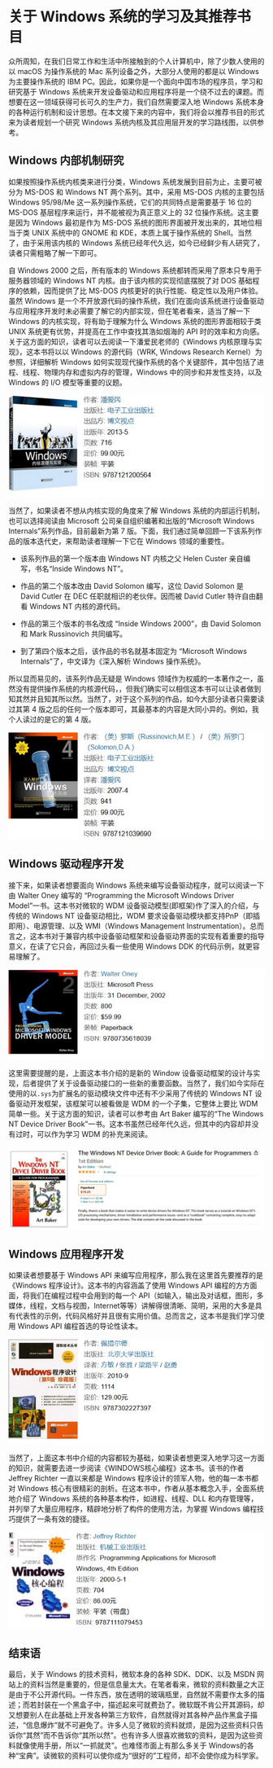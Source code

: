 # 关于 Windows 系统的学习及其推荐书目

众所周知，在我们日常工作和生活中所接触到的个人计算机中，除了少数人使用的以 macOS 为操作系统的 Mac 系列设备之外，大部分人使用的都是以 Windows 为主要操作系统的 IBM PC。因此，如果你是一个面向中国市场的程序员，学习和研究基于 Windows 系统来开发设备驱动和应用程序将是一个绕不过去的课题。而想要在这一领域获得可长可久的生产力，我们自然需要深入地 Windows 系统本身的各种运行机制和设计思想。在本文接下来的内容中，我们将会以推荐书目的形式来为读者规划一个研究 Windows 系统内核及其应用层开发的学习路线图，以供参考。

## Windows 内部机制研究

如果按照操作系统内核类来进行分类，Windows 系统发展到目前为止，主要可被分为 MS-DOS 和 Windows NT 两个系列。其中，采用 MS-DOS 内核的主要包括 Windows 95/98/Me 这一系列操作系统，它们的共同特点是需要基于 16 位的 MS-DOS 基层程序来运行，并不能被视为真正意义上的 32 位操作系统。这主要是因为 Windows 最初是作为 MS-DOS 系统的图形界面被开发出来的，其地位相当于类 UNIX 系统中的 GNOME 和 KDE，本质上属于操作系统的 Shell。当然了，由于采用该内核的 Windows 系统已经年代久远，如今已经鲜少有人研究了，读者只需粗略了解一下即可。

自 Windows 2000 之后，所有版本的 Windows 系统都转而采用了原本只专用于服务器领域的 Windows NT 内核。由于该内核的实现彻底摆脱了对 DOS 基础程序的依赖，因而提供了比 MS-DOS 内核更好的执行性能、稳定性以及用户体验。虽然 Windows 是一个不开放源代码的操作系统，我们在面向该系统进行设备驱动与应用程序开发时未必需要了解它的内部实现，但在笔者看来，适当了解一下 Windows 的内核实现，将有助于理解为什么 Windows 系统的图形界面相较于类 UNIX 系统更有优势，并提高在工作中查找其浩如烟海的 API 时的效率和方向感。关于这方面的知识，读者可以去阅读一下潘爱民老师的《Windows 内核原理与实现》，这本书将以以 Windows 的源代码（WRK, Windows Research Kernel）为参照，详细解析 Windows 如何实现现代操作系统的各个关键部件，其中包括了进程、线程、物理内存和虚拟内存的管理，Windows 中的同步和并发性支持，以及Windows 的 I/O 模型等重要的议题。

![《Windows 内核原理与实现》](./img/1-1.jpg)

当然了，如果读者不想从内核实现的角度来了解 Windows 系统的内部运行机制，也可以选择阅读由 Microsoft 公司亲自组织编著和出版的“Microsoft Windows Internals”系列作品，目前最新为第 7 版。下面，我们通过简单回顾一下该系列作品的版本迭代史，来帮助读者理解一下它在 Windows 领域的重要性。

- 该系列作品的第一个版本由 Windows NT 内核之父 Helen Custer 亲自编写，书名“Inside Windows NT”。

- 作品的第二个版本改由 David Solomon 编写，这位 David Solomon 是 David Cutler 在 DEC 任职就相识的老伙伴。因而被 David Cutler 特许自由翻看 Windows NT 内核的源代码。

- 作品的第三个版本的书名改成 “Inside Windows 2000”，由 David Solomon 和 Mark Russinovich 共同编写。

- 到了第四个版本之后，该作品的书名就基本固定为 “Microsoft Windows Internals”了，中文译为《深入解析 Windows 操作系统》。

所以显而易见的，该系列作品无疑是 Windows 领域作为权威的一本著作之一，虽然没有提供操作系统的内核源代码，，但我们确实可以相信这本书可以让读者做到知其然并且知其所以然。当然了，对于这个系列的作品，如今大部分读者只需要读过其第 4 版之后的任何一个版本即可，其最基本的内容是大同小异的。例如，我个人读过的是它的第 4 版。

![《深入解析 Windows 操作系统》](./img/1-2.jpg)

## Windows 驱动程序开发

接下来，如果读者想要面向 Windows 系统来编写设备驱动程序，就可以阅读一下由 Walter Oney 编写的 “Programming the Microsoft Windows Driver Model”一书。这本书对微软的 WDM 设备驱动模型(即框架)作了深入的介绍，与传统的 Windows NT 设备驱动相比，WDM 要求设备驱动模块都支持PnP（即插即用）、电源管理、以及 WMI（Windows Management Instrumentation）。总而言之，这本书对于兼容内核中设备驱动框架和设备驱动界面的实现有着重要的指导意义，在读了它只会，再回过头看一些使用 Windows DDK 的代码示例，就更容易理解了。

![《Programming the Microsoft Windows Driver Model》](./img/1-3.jpg)

这里需要提醒的是，上面这本书介绍的是新的 Window 设备驱动框架的设计与实现，后者提供了关于设备驱动接口的一些新的重要函数。当然了，我们如今实际在使用的以`.sys`为扩展名的驱动模块文件中还有不少采用了传统的 Windows NT 设备驱动开发框架，该框架可以被看做是 WDM 的一个子集，它整体上要比 WDM 简单一些。关于这方面的知识，读者可以参考由 Art Baker 编写的“The Windows NT Device Driver Book”一书。这本书虽然已经年代久远，但其中的内容却并没有过时，可以作为学习 WDM 的补充来阅读。

![《The Windows NT Device Driver Book》](./img/1-4.jpg)

## Windows 应用程序开发

如果读者想要基于 Windows API 来编写应用程序，那么我在这里首先要推荐的是《Windows 程序设计》。这本书的内容涵盖了使用 Windows API 编程的方方面面，将我们在编程过程中会用到的每一个 API（如输入，输出及对话框，图形，多媒体，线程，文档与视图，Internet等等）讲解得很清晰、简明，采用的大多是具有代表性的示例，代码风格好并且很有实用价值。总而言之，这本书是我们学习使用 Windows API 编程首选的导论性读本。

![《Windows 程序设计》](./img/1-5.jpg)

当然了，上面这本书中介绍的内容都较为基础，如果读者想更深入地学习这一方面的知识，就需要去进一步阅读《WINDOWS核心编程》这本书。该书的作者 Jeffrey Richter 一直以来都是 Windows 程序设计的领军人物，他的每一本书都对 Windows 核心有很精彩的剖析。在这本书中，作者从基本概念入手，全面系统地介绍了 Windows 系统的各种基本构件，如进程、线程、DLL 和内存管理等，并列举了大量应用程序，精辟地分析了构件的使用方法，为掌握 Windows 编程技巧提供了一条有效的捷径。

![《Windows 核心编程》](./img/1-6.jpg)

## 结束语

<!-- 以下为参考资料 -->

最后，关于 Windows 的技术资料，微软本身的各种 SDK、DDK、以及 MSDN 网站上的资料当然是重要的，但是信息量太大。在笔者看来，微软的资料数量之大正是由于不公开源代码。一件东西，放在透明的玻璃瓶里，自然就不需要作太多的描述；而若封装在一个黑盒子中，描述起来可就费劲了。微软既不肯公开其源码，却又想要别人在此基础上开发各种第三方软件，自然就得对其各种产品作黑盒子描述，“信息爆炸”就不可避免了。许多人见了微软的资料就烦，是因为这些资料只告诉你“其然”而不告诉你“其所以然”。也有许多人很喜欢微软的资料，是因为这些资料就像使用手册，所以“一抓就灵”。也难怪市面上有那么多关于 Windows的各种“宝典”。读微软的资料可以使你成为“很好的”工程师，却不会使你成为科学家。
